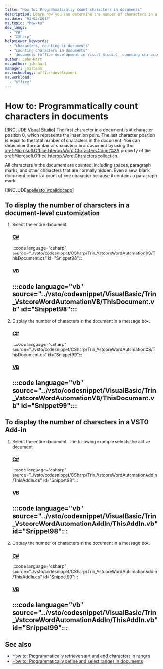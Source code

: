 ```yaml
---
title: "How to: Programmatically count characters in documents"
description: Learn how you can determine the number of characters in a document by using the Count property of the Characters collection.
ms.date: "02/02/2017"
ms.topic: "how-to"
dev_langs:
  - "VB"
  - "CSharp"
helpviewer_keywords:
  - "characters, counting in documents"
  - "counting characters in documents"
  - "documents [Office development in Visual Studio], counting characters"
author: John-Hart
ms.author: johnhart
manager: jmartens
ms.technology: office-development
ms.workload:
  - "office"
---
```

# How to: Programmatically count characters in documents

 [!INCLUDE [Visual Studio](~/includes/applies-to-version/vs-windows-only.md)]
  The first character in a document is at character position 0, which represents the insertion point. The last character position is equal to the total number of characters in the document. You can determine the number of characters in a document by using the <xref:Microsoft.Office.Interop.Word.Characters.Count%2A> property of the <xref:Microsoft.Office.Interop.Word.Characters> collection.

 All characters in the document are counted, including spaces, paragraph marks, and other characters that are normally hidden. Even a new, blank document returns a count of one character because it contains a paragraph mark.

 [!INCLUDE[appliesto_wdalldocapp](../vsto/includes/appliesto-wdalldocapp-md.md)]

## To display the number of characters in a document-level customization

1. Select the entire document.

     ### [C#](#tab/csharp)
     :::code language="csharp" source="../vsto/codesnippet/CSharp/Trin_VstcoreWordAutomationCS/ThisDocument.cs" id="Snippet98":::

     ### [VB](#tab/vb)
     :::code language="vb" source="../vsto/codesnippet/VisualBasic/Trin_VstcoreWordAutomationVB/ThisDocument.vb" id="Snippet98":::
     ---

2. Display the number of characters in the document in a message box.

     ### [C#](#tab/csharp)
     :::code language="csharp" source="../vsto/codesnippet/CSharp/Trin_VstcoreWordAutomationCS/ThisDocument.cs" id="Snippet99":::

     ### [VB](#tab/vb)
     :::code language="vb" source="../vsto/codesnippet/VisualBasic/Trin_VstcoreWordAutomationVB/ThisDocument.vb" id="Snippet99":::
     ---

## To display the number of characters in a VSTO Add-in

1. Select the entire document. The following example selects the active document.

     ### [C#](#tab/csharp)
     :::code language="csharp" source="../vsto/codesnippet/CSharp/Trin_VstcoreWordAutomationAddIn/ThisAddIn.cs" id="Snippet98":::

     ### [VB](#tab/vb)
     :::code language="vb" source="../vsto/codesnippet/VisualBasic/Trin_VstcoreWordAutomationAddIn/ThisAddIn.vb" id="Snippet98":::
     ---

2. Display the number of characters in the document in a message box.

     ### [C#](#tab/csharp)
     :::code language="csharp" source="../vsto/codesnippet/CSharp/Trin_VstcoreWordAutomationAddIn/ThisAddIn.cs" id="Snippet99":::

     ### [VB](#tab/vb)
     :::code language="vb" source="../vsto/codesnippet/VisualBasic/Trin_VstcoreWordAutomationAddIn/ThisAddIn.vb" id="Snippet99":::
     ---

## See also
- [How to: Programmatically retrieve start and end characters in ranges](/previous-versions/visualstudio/visual-studio-2017/vsto/how-to-programmatically-retrieve-start-and-end-characters-in-ranges.md)
- [How to: Programmatically define and select ranges in documents](../vsto/how-to-programmatically-define-and-select-ranges-in-documents.md)
